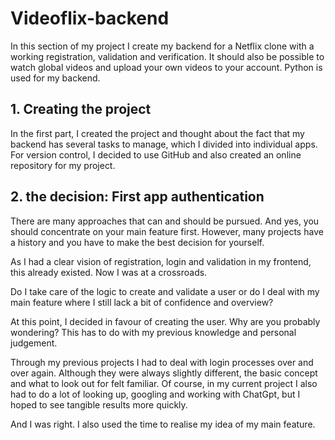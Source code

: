 # Videoflix-backend

In this section of my project I create my backend for a Netflix clone with a working registration, validation and verification. It should also be possible to watch global videos and upload your own videos to your account.
Python is used for my backend.

## 1. Creating the project
In the first part, I created the project and thought about the fact that my backend has several tasks to manage, which I divided into individual apps.
For version control, I decided to use GitHub and also created an online repository for my project.

## 2. the decision: First app authentication
There are many approaches that can and should be pursued. And yes, you should concentrate on your main feature first. However, many projects have a history and you have to make the best decision for yourself. 

As I had a clear vision of registration, login and validation in my frontend, this already existed. Now I was at a crossroads.

Do I take care of the logic to create and validate a user or do I deal with my main feature where I still lack a bit of confidence and overview?

At this point, I decided in favour of creating the user. Why are you probably wondering? This has to do with my previous knowledge and personal judgement.

Through my previous projects I had to deal with login processes over and over again. Although they were always slightly different, the basic concept and what to look out for felt familiar. Of course, in my current project I also had to do a lot of looking up, googling and working with ChatGpt, but I hoped to see tangible results more quickly. 

And I was right. I also used the time to realise my idea of my main feature.